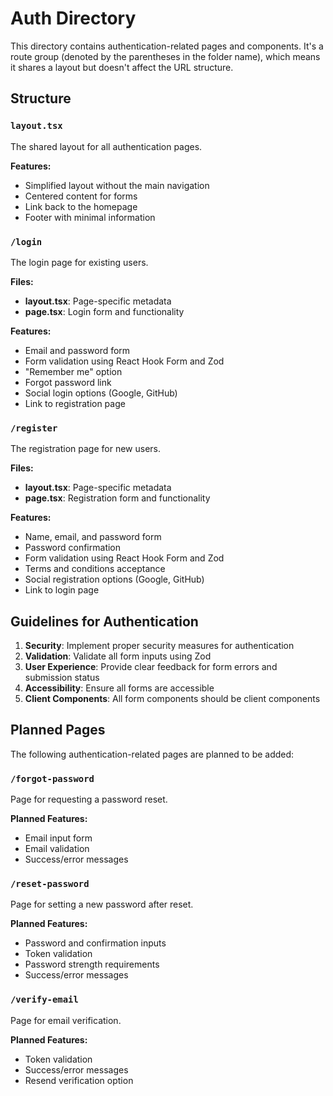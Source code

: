 # Auth Directory

This directory contains authentication-related pages and components. It's a route group (denoted by the parentheses in the folder name), which means it shares a layout but doesn't affect the URL structure.

## Structure

### `layout.tsx`
The shared layout for all authentication pages.

**Features:**
- Simplified layout without the main navigation
- Centered content for forms
- Link back to the homepage
- Footer with minimal information

### `/login`
The login page for existing users.

**Files:**
- **layout.tsx**: Page-specific metadata
- **page.tsx**: Login form and functionality

**Features:**
- Email and password form
- Form validation using React Hook Form and Zod
- "Remember me" option
- Forgot password link
- Social login options (Google, GitHub)
- Link to registration page

### `/register`
The registration page for new users.

**Files:**
- **layout.tsx**: Page-specific metadata
- **page.tsx**: Registration form and functionality

**Features:**
- Name, email, and password form
- Password confirmation
- Form validation using React Hook Form and Zod
- Terms and conditions acceptance
- Social registration options (Google, GitHub)
- Link to login page

## Guidelines for Authentication

1. **Security**: Implement proper security measures for authentication
2. **Validation**: Validate all form inputs using Zod
3. **User Experience**: Provide clear feedback for form errors and submission status
4. **Accessibility**: Ensure all forms are accessible
5. **Client Components**: All form components should be client components

## Planned Pages

The following authentication-related pages are planned to be added:

### `/forgot-password`
Page for requesting a password reset.

**Planned Features:**
- Email input form
- Email validation
- Success/error messages

### `/reset-password`
Page for setting a new password after reset.

**Planned Features:**
- Password and confirmation inputs
- Token validation
- Password strength requirements
- Success/error messages

### `/verify-email`
Page for email verification.

**Planned Features:**
- Token validation
- Success/error messages
- Resend verification option